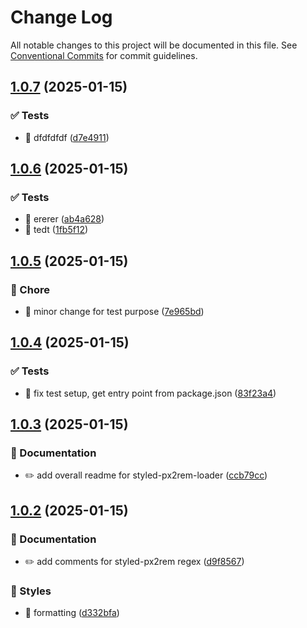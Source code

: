 # Change Log

All notable changes to this project will be documented in this file.
See [Conventional Commits](https://conventionalcommits.org) for commit guidelines.

## [1.0.7](https://github.com/asde29873012549/lang-packages/compare/@lang/styled-px2rem-loader@1.0.6...@lang/styled-px2rem-loader@1.0.7) (2025-01-15)


### ✅ Tests

* 💍 dfdfdfdf ([d7e4911](https://github.com/asde29873012549/lang-packages/commit/d7e4911ef428f3b427f76490843311bf74779950))



## [1.0.6](https://github.com/asde29873012549/lang-packages/compare/@lang/styled-px2rem-loader@1.0.5...@lang/styled-px2rem-loader@1.0.6) (2025-01-15)


### ✅ Tests

* 💍 ererer ([ab4a628](https://github.com/asde29873012549/lang-packages/commit/ab4a62867782389740b418bddd775062f909458a))
* 💍 tedt ([1fb5f12](https://github.com/asde29873012549/lang-packages/commit/1fb5f1225423e197420267c917d13450ac340034))



## [1.0.5](https://github.com/asde29873012549/lang-packages/compare/@lang/styled-px2rem-loader@1.0.4...@lang/styled-px2rem-loader@1.0.5) (2025-01-15)


### 🚀 Chore

* 🤖 minor change for test purpose ([7e965bd](https://github.com/asde29873012549/lang-packages/commit/7e965bd44e8253573d02b3f4a4c2b59a6eb3db46))



## [1.0.4](https://github.com/asde29873012549/lang-packages/compare/@lang/styled-px2rem-loader@1.0.3...@lang/styled-px2rem-loader@1.0.4) (2025-01-15)


### ✅ Tests

* 💍 fix test setup, get entry point from package.json ([83f23a4](https://github.com/asde29873012549/lang-packages/commit/83f23a432f62070433d25d498a681d3e2c794c1a))



## [1.0.3](https://github.com/asde29873012549/lang-packages/compare/@lang/styled-px2rem-loader@1.0.2...@lang/styled-px2rem-loader@1.0.3) (2025-01-15)


### 📝 Documentation

* ✏️ add overall readme for styled-px2rem-loader ([ccb79cc](https://github.com/asde29873012549/lang-packages/commit/ccb79ccfc6d886fc014f5dfb5c7abb013e021158))



## [1.0.2](https://github.com/asde29873012549/lang-packages/compare/@lang/styled-px2rem-loader@1.0.1...@lang/styled-px2rem-loader@1.0.2) (2025-01-15)


### 📝 Documentation

* ✏️ add comments for styled-px2rem regex ([d9f8567](https://github.com/asde29873012549/lang-packages/commit/d9f85670390104dd0514021bd59fcf1a85418056))


### 💄 Styles

* 💄 formatting ([d332bfa](https://github.com/asde29873012549/lang-packages/commit/d332bfa963e246077c6ad0be6c76fd6dfbf6152e))
